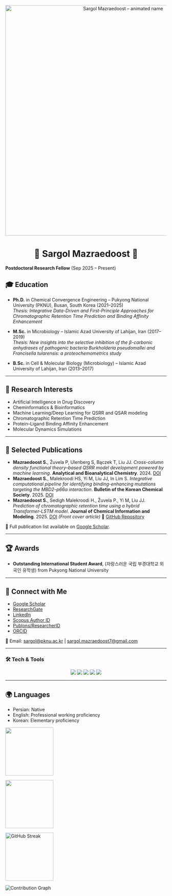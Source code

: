 

<p align="center">
  <img src="assets/sargol_name.gif" alt="Sargol Mazraedoost – animated name" width="720">
</p>

<h1 align="center">🔹 Sargol Mazraedoost 🔹</h1>


**Postdoctoral Research Fellow** (Sep 2025 – Present) 

## 🎓 Education

- **Ph.D.** in Chemical Convergence Engineering – Pukyong National University (PKNU), Busan, South Korea (2021–2025)  
  *Thesis: Integrative Data-Driven and First-Principle Approaches for Chromatographic Retention Time Prediction and Binding Affinity Enhancement*  

- **M.Sc.** in Microbiology – Islamic Azad University of Lahijan, Iran (2017–2019)  
  *Thesis: New insights into the selective inhibition of the β-carbonic anhydrases of pathogenic bacteria Burkholderia pseudomallei and Francisella tularensis: a proteochemometrics study*  

- **B.Sc.** in Cell & Molecular Biology (Microbiology) – Islamic Azad University of Lahijan, Iran (2013–2017) 

---

## 🧪 Research Interests
- Artificial Intelligence in Drug Discovery  
- Cheminformatics & Bioinformatics  
- Machine Learning/Deep Learning for QSRR and QSAR modeling  
- Chromatographic Retention Time Prediction  
- Protein–Ligand Binding Affinity Enhancement  
- Molecular Dynamics Simulations  

---

## 📄 Selected Publications
- **Mazraedoost S.**, Žuvela P, Ulenberg S, Bączek T, Liu JJ. *Cross-column density functional theory–based QSRR model development powered by machine learning*. **Analytical and Bioanalytical Chemistry**. 2024. [DOI](https://link.springer.com/article/10.1007/s00216-024-05243-7)  
- **Mazraedoost S.**, Malekroodi HS, Yi M, Liu JJ, In Lim S. *Integrative computational pipeline for identifying binding-enhancing mutations targeting the MBD2–p66α interaction*. **Bulletin of the Korean Chemical Society**. 2025. [DOI](https://onlinelibrary.wiley.com/doi/full/10.1002/bkcs.12923)  
- **Mazraedoost S.**, Sedigh Malekroodi H., Žuvela P., Yi M, Liu JJ. *Prediction of chromatographic retention time using a hybrid Transformer-LSTM model*. **Journal of Chemical Information and Modeling**. 2025. [DOI](https://doi.org/10.1021/acs.jcim.5c00167) *(Front cover article)* 🔗 [GitHub Repository](https://github.com/SargolMazraedoost/RT-TR)

📌 Full publication list available on [Google Scholar](https://scholar.google.com/citations?user=tosxQUIAAAAJ&hl=en).  

---

## 🏆 Awards
- **Outstanding International Student Award**, (자랑스러운 국립 부경대학교 외국인 유학생) from Pukyong National University

---

## 🔗 Connect with Me
- [Google Scholar](https://scholar.google.com/citations?user=tosxQUIAAAAJ&hl=en)  
- [ResearchGate](https://www.researchgate.net/profile/Sargol_Mazraedoost)  
- [LinkedIn](https://www.linkedin.com/in/sargol-mazraedoost-95248b150)  
- [Scopus Author ID](https://www.scopus.com/authid/detail.uri?authorId=57203482383)  
- [Publons/ResearcherID](https://publons.com/researcher/2975473/sargol-mazraedoost/)  
- [ORCID](https://orcid.org/0000-0001-6656-1968)  

📧 Email: sargol@pknu.ac.kr | sargol.mazraedoost7@gmail.com 

---

### 🛠️ Tech & Tools
<p align="center">
  <img src="https://img.shields.io/badge/Python-3.10-blue?style=for-the-badge&logo=python" />
  <img src="https://img.shields.io/badge/Scikit--Learn-ML-yellow?style=for-the-badge&logo=scikitlearn" />
  <img src="https://img.shields.io/badge/PyTorch-DL-red?style=for-the-badge&logo=pytorch" />
  <img src="https://img.shields.io/badge/TensorFlow-orange?style=for-the-badge&logo=tensorflow" />
  <img src="https://img.shields.io/badge/MD_Simulations-green?style=for-the-badge&logo=OpenMM" />
</p>

---

## 🌍 Languages
- Persian: Native  
- English: Professional working proficiency  
- Korean: Elementary proficiency  



<!-- ====== PROFILE METRICS (pink/gray/black/white/purple) ====== -->

<!-- GitHub Stats -->
<p align="left">
  <img height="150" 
       src="https://github-readme-stats.vercel.app/api?username=SargolMazraedoost&show_icons=true&title_color=ff69b4&icon_color=9370db&text_color=ffffff&bg_color=000000&border_color=808080" />
</p>

<!-- Most Used Languages -->
<p align="left">
  <img height="150" 
       src="https://github-readme-stats.vercel.app/api/top-langs/?username=SargolMazraedoost&layout=compact&title_color=ff69b4&text_color=ffffff&bg_color=000000&border_color=808080" />
</p>

<!-- Streak -->
<p align="left">
  <img height="150"
       src="https://streak-stats.demolab.com?user=SargolMazraedoost&background=000000&ring=ff69b4&fire=ff69b4&currStreakLabel=ff69b4&sideNums=ffffff&sideLabels=ffffff&currStreakNum=ffffff&dates=8a8a8a&border=808080" 
       alt="GitHub Streak" />
</p>

<!-- Contribution Graph -->
<p align="left">
  <img 
       src="https://github-readme-activity-graph.vercel.app/graph?username=SargolMazraedoost&bg_color=000000&color=ffffff&line=9370db&point=ff69b4&area=true&hide_border=true" 
       alt="Contribution Graph" />

    



